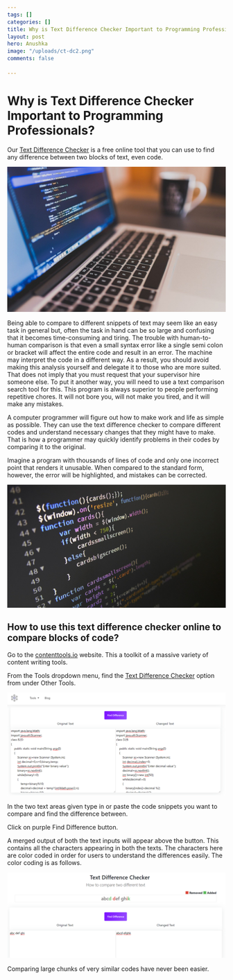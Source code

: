 ```yaml
---
tags: []
categories: []
title: Why is Text Difference Checker Important to Programming Professionals?
layout: post
hero: Anushka
image: "/uploads/ct-dc2.png"
comments: false

---
```

# Why is Text Difference Checker Important to Programming Professionals?

Our [Text Difference Checker](https://contenttool.io/text-difference-checker) is a free online tool that you can use to find any difference between two blocks of text, even code.

![](/uploads/coding-gdaa7b439d_1280.jpg)

Being able to compare to different snippets of text may seem like an easy task in general but, often the task in hand can be so large and confusing that it becomes time-consuming and tiring. The trouble with human-to-human comparison is that even a small syntax error like a single semi colon or bracket will affect the entire code and result in an error. The machine may interpret the code in a different way. As a result, you should avoid making this analysis yourself and delegate it to those who are more suited. That does not imply that you must request that your supervisor hire someone else. To put it another way, you will need to use a text comparison search tool for this. This program is always superior to people performing repetitive chores. It will not bore you, will not make you tired, and it will make any mistakes.

A computer programmer will figure out how to make work and life as simple as possible. They can use the text difference checker to compare different codes and understand necessary changes that they might have to make. That is how a programmer may quickly identify problems in their codes by comparing it to the original.

Imagine a program with thousands of lines of code and only one incorrect point that renders it unusable. When compared to the standard form, however, the error will be highlighted, and mistakes can be corrected.

![](/uploads/code-g578a7c1c4_1920.jpg)

## How to use this text difference checker online to compare blocks of code?

Go to the [contenttools.io](https://contenttool.io/) website. This a toolkit of a massive variety of content writing tools.

From the Tools dropdown menu, find the [Text Difference Checker](https://contenttool.io/text-difference-checker) option from under Other Tools.

![](/uploads/screenshot-289.png)

In the two text areas given type in or paste the code snippets you want to compare and find the difference between.

Click on purple Find Difference button.

A merged output of both the text inputs will appear above the button. This contains all the characters appearing in both the texts. The characters here are color coded in order for users to understand the differences easily. The color coding is as follows.

![](/uploads/screenshot-294.png)

Comparing large chunks of very similar codes have never been easier.